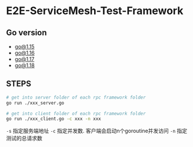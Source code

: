 # E2E-ServiceMesh-Test-Framework
## Go version
- go@1.15
- go@1.16
- go@1.17
- go@1.18

## STEPS
```zsh
# get into server folder of each rpc framework folder
go run ./xxx_server.go

# get into client folder of each rpc framework folder
go run ./xxx_client.go -c xxx -n xxx
```
```-s``` 指定服务端地址
```-c``` 指定并发数. 客户端会启动n个goroutine并发访问
```-n``` 指定测试的总请求数
